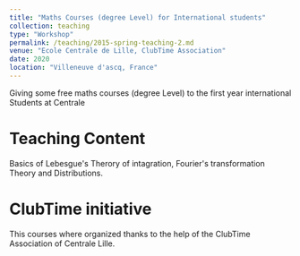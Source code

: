 ```yaml
---
title: "Maths Courses (degree Level) for International students"
collection: teaching
type: "Workshop"
permalink: /teaching/2015-spring-teaching-2.md
venue: "Ecole Centrale de Lille, ClubTime Association"
date: 2020
location: "Villeneuve d'ascq, France"
---
```


Giving some free maths courses (degree Level) to the first year international Students at Centrale

Teaching Content
======
Basics of Lebesgue's Therory of intagration, Fourier's transformation Theory and Distributions. 

ClubTime initiative
======
This courses where organized thanks to the help of the ClubTime Association of Centrale Lille.

